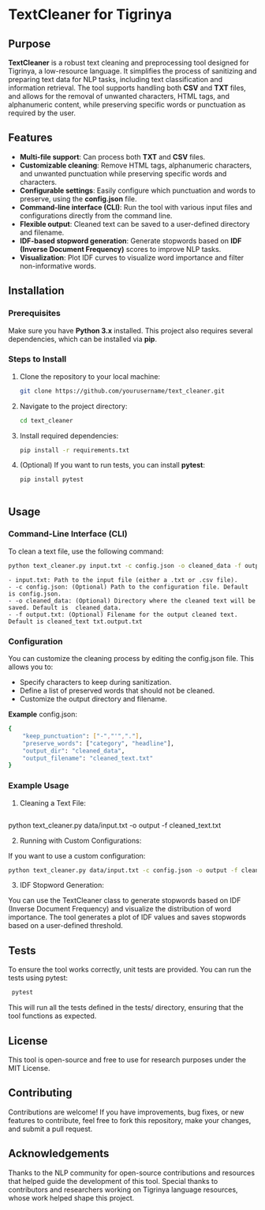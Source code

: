 # TextCleaner for Tigrinya

## Purpose

**TextCleaner** is a robust text cleaning and preprocessing tool designed for Tigrinya, a low-resource language. It simplifies the process of sanitizing and preparing text data for NLP tasks, including text classification and information retrieval. The tool supports handling both **CSV** and **TXT** files, and allows for the removal of unwanted characters, HTML tags, and alphanumeric content, while preserving specific words or punctuation as required by the user.

## Features

- **Multi-file support**: Can process both **TXT** and **CSV** files.
- **Customizable cleaning**: Remove HTML tags, alphanumeric characters, and unwanted punctuation while preserving specific words and characters.
- **Configurable settings**: Easily configure which punctuation and words to preserve, using the **config.json** file.
- **Command-line interface (CLI)**: Run the tool with various input files and configurations directly from the command line.
- **Flexible output**: Cleaned text can be saved to a user-defined directory and filename.
- **IDF-based stopword generation**: Generate stopwords based on **IDF (Inverse Document Frequency)** scores to improve NLP tasks.
- **Visualization**: Plot IDF curves to visualize word importance and filter non-informative words.

## Installation

### Prerequisites

Make sure you have **Python 3.x** installed. This project also requires several dependencies, which can be installed via **pip**.

### Steps to Install

1. Clone the repository to your local machine:
   ```bash
   git clone https://github.com/yourusername/text_cleaner.git

2. Navigate to the project directory:
   ```bash
   cd text_cleaner

3. Install required dependencies:

   ```bash 
   pip install -r requirements.txt 

4. (Optional) If you want to run tests, you can install **pytest**:
   ```bash 
   pip install pytest
  

## Usage

### Command-Line Interface (CLI)
   
To clean a text file, use the following command:

   ```bash
   python text_cleaner.py input.txt -c config.json -o cleaned_data -f output.txt
   ```

    - input.txt: Path to the input file (either a .txt or .csv file).
    - -c config.json: (Optional) Path to the configuration file. Default is config.json.
    - -o cleaned_data: (Optional) Directory where the cleaned text will be saved. Default is  cleaned_data.
    - -f output.txt: (Optional) Filename for the output cleaned text. Default is cleaned_text txt.output.txt

### Configuration

You can customize the cleaning process by editing the config.json file. This allows you to:

   - Specify characters to keep during sanitization.
   - Define a list of preserved words that should not be cleaned.
   - Customize the output directory and filename.

**Example** config.json:
```bash
{
    "keep_punctuation": ["-","'","."],
    "preserve_words": ["category", "headline"],
    "output_dir": "cleaned_data",
    "output_filename": "cleaned_text.txt"
}
```

### Example Usage

1. Cleaning a Text File:

   ```bash

python text_cleaner.py data/input.txt -o output -f cleaned_text.txt

2. Running with Custom Configurations:

If you want to use a custom configuration:

  ```bash 
python text_cleaner.py data/input.txt -c config.json -o output -f cleaned_text.txt
```

3. IDF Stopword Generation:

You can use the TextCleaner class to generate stopwords based on IDF (Inverse Document Frequency) and visualize the distribution of word importance. The tool generates a plot of IDF values and saves stopwords based on a user-defined threshold.

## Tests
To ensure the tool works correctly, unit tests are provided. You can run the tests using pytest:

```bash
 pytest
```
This will run all the tests defined in the tests/ directory, ensuring that the tool functions as expected.

## License
This tool is open-source and free to use for research purposes under the MIT License.

## Contributing
Contributions are welcome! If you have improvements, bug fixes, or new features to contribute, feel free to fork this repository, make your changes, and submit a pull request.

## Acknowledgements
Thanks to the NLP community for open-source contributions and resources that helped guide the development of this tool.
Special thanks to contributors and researchers working on Tigrinya language resources, whose work helped shape this project.


